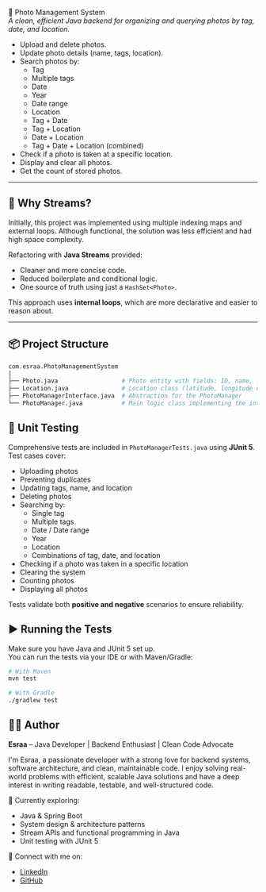 📸 Photo Management System  
*A clean, efficient Java backend for organizing and querying photos by tag, date, and location.*

- Upload and delete photos.
- Update photo details (name, tags, location).
- Search photos by:
  - Tag
  - Multiple tags
  - Date
  - Year
  - Date range
  - Location
  - Tag + Date
  - Tag + Location
  - Date + Location
  - Tag + Date + Location (combined)
- Check if a photo is taken at a specific location.
- Display and clear all photos.
- Get the count of stored photos.

---

## 🧠 Why Streams?

Initially, this project was implemented using multiple indexing maps and external loops. Although functional, the solution was less efficient and had high space complexity.

Refactoring with **Java Streams** provided:
- Cleaner and more concise code.
- Reduced boilerplate and conditional logic.
- One source of truth using just a `HashSet<Photo>`.

This approach uses **internal loops**, which are more declarative and easier to reason about.

---


## 📦 Project Structure

```bash
com.esraa.PhotoManagementSystem
│
├── Photo.java                  # Photo entity with fields: ID, name, location, tags, date
├── Location.java               # Location class (latitude, longitude or country/city)
├── PhotoManagerInterface.java  # Abstraction for the PhotoManager
└── PhotoManager.java           # Main logic class implementing the interface
```

## 🧪 Unit Testing

Comprehensive tests are included in `PhotoManagerTests.java` using **JUnit 5**.  
Test cases cover:

- Uploading photos
- Preventing duplicates
- Updating tags, name, and location
- Deleting photos
- Searching by:
  - Single tag
  - Multiple tags
  - Date / Date range
  - Year
  - Location
  - Combinations of tag, date, and location
- Checking if a photo was taken in a specific location
- Clearing the system
- Counting photos
- Displaying all photos

Tests validate both **positive and negative** scenarios to ensure reliability.


## ▶️ Running the Tests

Make sure you have Java and JUnit 5 set up.  
You can run the tests via your IDE or with Maven/Gradle:

```bash
# With Maven
mvn test

# With Gradle
./gradlew test

```

## 👩‍💻 Author

**Esraa** – Java Developer | Backend Enthusiast | Clean Code Advocate

I'm Esraa, a passionate developer with a strong love for backend systems, software architecture, and clean, maintainable code. I enjoy solving real-world problems with efficient, scalable Java solutions and have a deep interest in writing readable, testable, and well-structured code.

📌 Currently exploring:
- Java & Spring Boot
- System design & architecture patterns
- Stream APIs and functional programming in Java
- Unit testing with JUnit 5


🔗 Connect with me on:
- [LinkedIn](https://www.linkedin.com/in/esraa-refaat-kassem/)
- [GitHub](https://github.com/IsraaRefaat)
